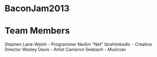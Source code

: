 BaconJam2013
============

Team Members
============
Stephen Lane-Walsh - Programmer
Nedim "Net" Ibrahimkadic - Creative Director
Wesley Davis - Artist
Cameron Seebach - Musician
